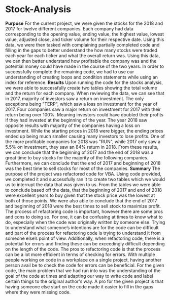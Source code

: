 # Stock-Analysis
**Purpose**
  For the current project, we were given the stocks for the 2018 and 2017 for twelve different companies. Each company had data corresponding to the opening value, ending value, the highest value, lowest value, adjusted close, and ticker volume for their respective date. Using this data, we were then tasked with complaining partially completed code and filling in the gaps to better understand the how many stocks were traded each year for each ticker and what the overall return was. Using this data, we can then better understand how profitable the company was and the potential money could have made in the course of the two years. In order to successfully complete the remaining code, we had to use our understanding of creating loops and condition statements while using an index for reference.
**Results**
  Upon running the code for the stocks analysis, we were able to successfully create two tables showing the total volume and the return for each company. When reviewing the data, we can see that in 2017, majority of investors saw a return on investment. The only exceptions being "TERP", which saw a loss on investment for the year of 2017. Four companies saw a major return on investment for 2017 with their return being over 100%. Meaning investors could have doubled their profits if they had invested at the beginning of the year. The year 2018 saw opposite results with majority of the companies having a loss on investment. While the starting prices in 2018 were bigger, the ending prices ended up being much smaller causing many investors to lose profits. One of the more profitable companies for 2018 was "RUN", while 2017 only saw a 5.5% on investment, they saw an 84% return in 2018. From these results, we can conclude that the beginning of 2017 and the end of 2018 was a great time to buy stocks for the majority of the following companies. Furthermore, we can conclude that the end of 2017 and beginning of 2018 was the best time to sell stocks for most of the companies.
**Summary**
  The purpose of the project was refactored code for VBA. Using code provided, we completed it and successfully ran it to create two tables which we would us to interrupt the data that was given to us. From the tables we were able to conclude based off the data, that the beginning of 2017 and end of 2018 were excellent years to buy given that the stock price was the lowest at both of those points. We were also able to conclude that the end of 2017 and beginning of 2018 were the best times to sell stock to maximize profit. The process of refactoring code is important, however there are some pros and cons to doing so. For one, it can be confusing at times to know what to do, especially when the code was originally written by someone else. Trying to understand what someone’s intentions are for the code can be difficult and part of the process for refactoring code is trying to understand it from someone else’s point of view. Additionally, when refactoring code, there is a potential for errors and finding these can be exceedingly difficult depending on the length of the code. The pros to refactoring code is that the process can be a lot more efficient in terms of checking for errors. With multiple people working on code in a workplace on a single project, having another person avail be to check the code for errors can be beneficial. For the given code, the main problem that we had run into was the understanding of the goal of the code at times and adapting our way to write code and label certain things to the original author's way. A pro for the given project is that having someone else start on the code made it easier to fill in the gaps where they were missing code.
